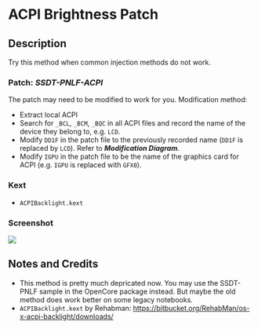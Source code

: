 # ACPI Brightness Patch

## Description

Try this method when common injection methods do not work. 

### Patch: ***SSDT-PNLF-ACPI***

The patch may need to be modified to work for you. Modification method:

- Extract local ACPI
- Search for `_BCL`, `_BCM`, `_BQC` in all ACPI files and record the name of the device they belong to, e.g. `LCD`.
- Modify `DD1F` in the patch file to the previously recorded name (`DD1F` is replaced by `LCD`). Refer to ***Modification Diagram***.
- Modify `IGPU` in the patch file to be the name of the graphics card for ACPI (e.g. `IGPU` is replaced with `GFX0`).

### Kext

- `ACPIBacklight.kext`

### Screenshot
![](/Users/kl45u5/Documents/GitHub/OC-Little-Translated/01_Adding_missing_Devices_and_enabling_Features/Brightness_Controls_(SSDT-PNLF)/ACPI_Brightness_Patch/Example.jpg)

## Notes and Credits
- This method is pretty much depricated now. You may use the SSDT-PNLF sample in the OpenCore package instead. But maybe the old method does work better on some legacy notebooks.
- `ACPIBacklight.kext` by Rehabman: https://bitbucket.org/RehabMan/os-x-acpi-backlight/downloads/
